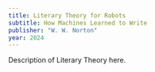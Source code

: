 ```yaml
---
title: Literary Theory for Robots
subtitle: How Machines Learned to Write
publisher: "W. W. Norton"
year: 2024
---
```


Description of Literary Theory here.
